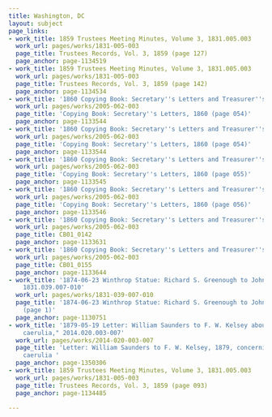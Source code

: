 ```yaml
---
title: Washington, DC
layout: subject
page_links:
- work_title: 1859 Trustees Meeting Minutes, Volume 3, 1831.005.003
  work_url: pages/works/1831-005-003
  page_title: Trustees Records, Vol. 3, 1859 (page 127)
  page_anchor: page-1134519
- work_title: 1859 Trustees Meeting Minutes, Volume 3, 1831.005.003
  work_url: pages/works/1831-005-003
  page_title: Trustees Records, Vol. 3, 1859 (page 142)
  page_anchor: page-1134534
- work_title: '1860 Copying Book: Secretary''s Letters and Treasurer''s Letters, 2005.062.003  '
  work_url: pages/works/2005-062-003
  page_title: 'Copying Book: Secretary''s Letters, 1860 (page 054)'
  page_anchor: page-1133544
- work_title: '1860 Copying Book: Secretary''s Letters and Treasurer''s Letters, 2005.062.003  '
  work_url: pages/works/2005-062-003
  page_title: 'Copying Book: Secretary''s Letters, 1860 (page 054)'
  page_anchor: page-1133544
- work_title: '1860 Copying Book: Secretary''s Letters and Treasurer''s Letters, 2005.062.003  '
  work_url: pages/works/2005-062-003
  page_title: 'Copying Book: Secretary''s Letters, 1860 (page 055)'
  page_anchor: page-1133545
- work_title: '1860 Copying Book: Secretary''s Letters and Treasurer''s Letters, 2005.062.003  '
  work_url: pages/works/2005-062-003
  page_title: 'Copying Book: Secretary''s Letters, 1860 (page 056)'
  page_anchor: page-1133546
- work_title: '1860 Copying Book: Secretary''s Letters and Treasurer''s Letters, 2005.062.003  '
  work_url: pages/works/2005-062-003
  page_title: CB01_0142
  page_anchor: page-1133631
- work_title: '1860 Copying Book: Secretary''s Letters and Treasurer''s Letters, 2005.062.003  '
  work_url: pages/works/2005-062-003
  page_title: CB01_0155
  page_anchor: page-1133644
- work_title: '1874-06-23 Winthrop Statue: Richard S. Greenough to John T. Bradlee,
    1831.039.007-010'
  work_url: pages/works/1831-039-007-010
  page_title: '1874-06-23 Winthrop Statue: Richard S. Greenough to John T. Bradlee
    (page 1)'
  page_anchor: page-1130751
- work_title: '1879-05-19 Letter: William Saunders to F. W. Kelsey about "Nymphae
    caerulia," 2014.020.003-007'
  work_url: pages/works/2014-020-003-007
  page_title: 'Letter: William Saunders to F. W. Kelsey, 1879, concerning Nymphae
    caerulia '
  page_anchor: page-1350306
- work_title: 1859 Trustees Meeting Minutes, Volume 3, 1831.005.003
  work_url: pages/works/1831-005-003
  page_title: Trustees Records, Vol. 3, 1859 (page 093)
  page_anchor: page-1134485

---
```

